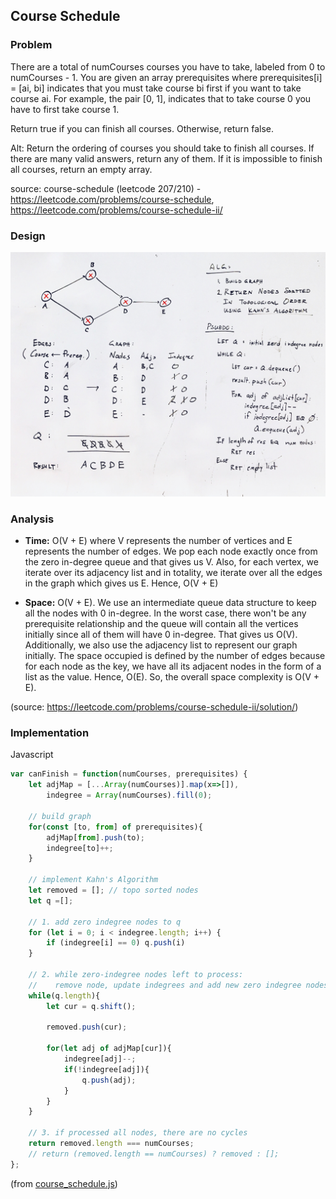 ## Course Schedule

### Problem

There are a total of numCourses courses you have to take, labeled from 0 to numCourses - 1. You are given an array prerequisites where prerequisites[i] = [ai, bi] indicates that you must take course bi first if you want to take course ai. For example, the pair [0, 1], indicates that to take course 0 you have to first take course 1.

Return true if you can finish all courses. Otherwise, return false.

Alt: Return the ordering of courses you should take to finish all courses. If there are many valid answers, return any of them. If it is impossible to finish all courses, return an empty array.

source: course-schedule (leetcode 207/210) - https://leetcode.com/problems/course-schedule, https://leetcode.com/problems/course-schedule-ii/

### Design

![](../../images/course_schedule.jpg)

### Analysis

* **Time:** O(V + E) where V represents the number of vertices and E represents the number of edges. We pop each node exactly once from the zero in-degree queue and that gives us V. Also, for each vertex, we iterate over its adjacency list and in totality, we iterate over all the edges in the graph which gives us E. Hence, O(V + E)

* **Space:** O(V + E). We use an intermediate queue data structure to keep all the nodes with 0 in-degree. In the worst case, there won't be any prerequisite relationship and the queue will contain all the vertices initially since all of them will have 0 in-degree. That gives us O(V). Additionally, we also use the adjacency list to represent our graph initially. The space occupied is defined by the number of edges because for each node as the key, we have all its adjacent nodes in the form of a list as the value. Hence, O(E). So, the overall space complexity is O(V + E).

(source: https://leetcode.com/problems/course-schedule-ii/solution/)

### Implementation

Javascript

```js
var canFinish = function(numCourses, prerequisites) {
    let adjMap = [...Array(numCourses)].map(x=>[]),
        indegree = Array(numCourses).fill(0);

    // build graph
    for(const [to, from] of prerequisites){
        adjMap[from].push(to);
        indegree[to]++;
    }

    // implement Kahn's Algorithm
    let removed = []; // topo sorted nodes
    let q =[];

    // 1. add zero indegree nodes to q
    for (let i = 0; i < indegree.length; i++) {
        if (indegree[i] == 0) q.push(i)
    }

    // 2. while zero-indegree nodes left to process:
    //    remove node, update indegrees and add new zero indegree nodes to q
    while(q.length){
        let cur = q.shift();

        removed.push(cur);

        for(let adj of adjMap[cur]){
            indegree[adj]--;
            if(!indegree[adj]){
                q.push(adj);
            }
        }
    }

    // 3. if processed all nodes, there are no cycles
    return removed.length === numCourses;
    // return (removed.length == numCourses) ? removed : [];
};
```
(from [course_schedule.js](../../javascript/course_schedule.js))


